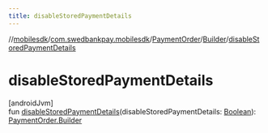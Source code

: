 ```yaml
---
title: disableStoredPaymentDetails
---
```

//[mobilesdk](../../../../index.html)/[com.swedbankpay.mobilesdk](../../index.html)/[PaymentOrder](../index.html)/[Builder](index.html)/[disableStoredPaymentDetails](disable-stored-payment-details.html)



# disableStoredPaymentDetails



[androidJvm]\
fun [disableStoredPaymentDetails](disable-stored-payment-details.html)(disableStoredPaymentDetails: [Boolean](https://kotlinlang.org/api/latest/jvm/stdlib/kotlin/-boolean/index.html)): [PaymentOrder.Builder](index.html)




